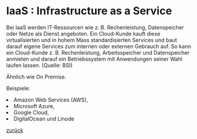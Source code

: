 # IaaS : Infrastructure as a Service

Bei IaaS werden IT-Ressourcen wie z. B. Rechenleistung, Datenspeicher oder Netze als Dienst angeboten. Ein Cloud-Kunde kauft diese virtualisierten und in hohem Mass standardisierten Services und baut darauf eigene Services zum internen oder externen Gebrauch auf. So kann ein Cloud-Kunde z. B. Rechenleistung, Arbeitsspeicher und Datenspeicher anmieten und darauf ein Betriebssystem mit Anwendungen seiner Wahl laufen lassen. (Quelle: BSI)

Ähnlich wie On Premise.

Beispiele:
<li>Amazon Web Services (AWS),
<li>Microsoft Azure, 
<li>Google Cloud, 
<li>DigitalOcean und Linode

<a href="/Git_Aufgabe_Efe_Abbel/README.md">zurück</a>